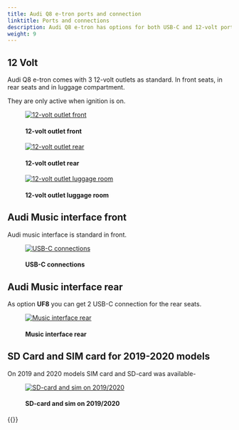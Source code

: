 ```yaml
---
title: Audi Q8 e-tron ports and connection
linktitle: Ports and connections
description: Audi Q8 e-tron has options for both USB-C and 12-volt ports in the car.
weight: 9
---
```

<!-- markdownlint-disable MD033 -->

## 12 Volt

Audi Q8 e-tron comes with 3 12-volt outlets as standard. In front seats, in rear seats and in luggage compartment.

They are only active when ignition is on.

<figure>
    <a href="https://media.electrichasgoneaudi.net/multimedia/models/e-tron/technology/connections/12voltfront.jpg">
        <img src="https://media.electrichasgoneaudi.net/multimedia/models/e-tron/technology/connections/12voltfronts.jpg"
        alt="12-volt outlet front" title="12-volt outlet front">
    </a>
    <figcaption><h4>12-volt outlet front</h4></figcaption>
</figure>

<figure>
    <a href="https://media.electrichasgoneaudi.net/multimedia/models/e-tron/technology/connections/12voltrear.jpg">
        <img src="https://media.electrichasgoneaudi.net/multimedia/models/e-tron/technology/connections/12voltrears.jpg"
        alt="12-volt outlet rear" title="12-volt outlet rear">
    </a>
    <figcaption><h4>12-volt outlet rear</h4></figcaption>
</figure>

<figure>
    <a href="https://media.electrichasgoneaudi.net/multimedia/models/e-tron/technology/connections/12voltluggage.jpg">
        <img src="https://media.electrichasgoneaudi.net/multimedia/models/e-tron/technology/connections/12voltluggages.jpg"
        alt="12-volt outlet luggage room" title="12-volt outlet luggage room">
    </a>
    <figcaption><h4>12-volt outlet luggage room</h4></figcaption>
</figure>

## Audi Music interface front

Audi music interface is standard in front. 

<figure>
    <a href="https://media.electrichasgoneaudi.net/multimedia/models/e-tron/technology/connections/frontconnections.jpg">
        <img src="https://media.electrichasgoneaudi.net/multimedia/models/e-tron/technology/connections/frontconnectionss.jpg"
        alt="USB-C connections" title="USB-C connections">
    </a>
    <figcaption><h4>USB-C connections</h4></figcaption>
</figure>

## Audi Music interface rear

As option **UF8** you can get 2 USB-C connection for the rear seats.

<figure>
    <a href="https://media.electrichasgoneaudi.net/multimedia/models/e-tron/technology/connections/musicinterfacerear.jpg">
        <img src="https://media.electrichasgoneaudi.net/multimedia/models/e-tron/technology/connections/musicinterfacerears.jpg"
        alt="Music interface rear" title="Music interface rear">
    </a>
    <figcaption><h4>Music interface rear</h4></figcaption>
</figure>

## SD Card and SIM card for 2019-2020 models

On 2019 and 2020 models SIM card and SD-card was available-


<figure>
    <a href="https://media.electrichasgoneaudi.net/multimedia/models/e-tron/technology/connections/ports1.jpg">
        <img src="https://media.electrichasgoneaudi.net/multimedia/models/e-tron/technology/connections/ports1s.jpg"
        alt="SD-card and sim on 2019/2020" title="SD-card and sim on 2019/2020">
    </a>
    <figcaption><h4>SD-card and sim on 2019/2020</h4></figcaption>
</figure>

{{<children description="true" />}}
